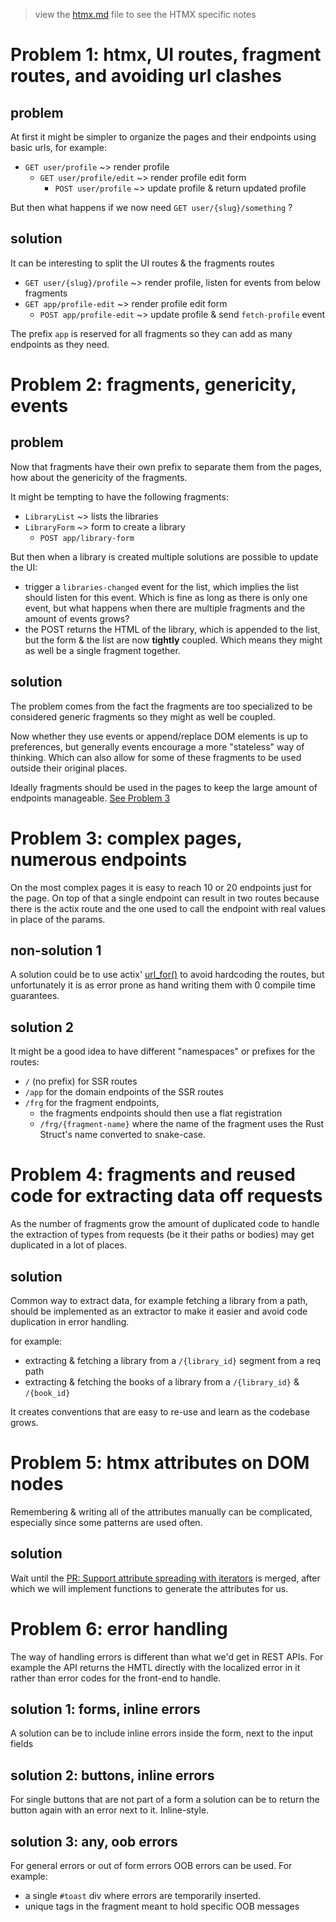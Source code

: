 > view the [htmx.md](htmx.md) file to see the HTMX specific notes 

# Problem 1: htmx, UI routes, fragment routes, and avoiding url clashes
## problem
At first it might be simpler to organize the pages and their
endpoints using basic urls, for example:
- `GET user/profile` ~> render profile 
  - `GET user/profile/edit` ~> render profile edit form
    - `POST user/profile` ~> update profile & return updated profile

But then what happens if we now need `GET user/{slug}/something` ?

## solution
It can be interesting to split the UI routes & the fragments routes
- `GET user/{slug}/profile` ~> render profile, listen for events from below fragments
- `GET app/profile-edit` ~> render profile edit form
  - `POST app/profile-edit` ~> update profile & send `fetch-profile` event

The prefix `app` is reserved for all fragments so they can add as
many endpoints as they need.

# Problem 2: fragments, genericity, events
## problem
Now that fragments have their own prefix to separate them from the
pages, how about the genericity of the fragments.

It might be tempting to have the following fragments:
- `LibraryList` ~> lists the libraries 
- `LibraryForm` ~> form to create a library
  - `POST app/library-form`

But then when a library is created multiple solutions are possible
to update the UI:
- trigger a `libraries-changed` event for the list, which implies the list should listen for this event. Which is fine as long as there is only one event, but what happens when there are multiple fragments and the amount of events grows?
- the POST returns the HTML of the library, which is appended to the list, but the form & the list are now __tightly__ coupled. Which means they might as well be a single fragment together.

## solution
The problem comes from the fact the fragments are too specialized to be
considered generic fragments so they might as well be coupled.

Now whether they use events or append/replace DOM elements is up to preferences, but generally events encourage a more "stateless" way of thinking. Which can also allow for some of these fragments to be used outside their original places.

Ideally fragments should be used in the pages to keep the large amount of
endpoints manageable. [See Problem 3](#problem-3-complex-pages-numerous-endpoints)

# Problem 3: complex pages, numerous endpoints
On the most complex pages it is easy to reach 10 or 20 endpoints just for the
page. On top of that a single endpoint can result in two routes because there is
the actix route and the one used to call the endpoint with real values in place
of the params.

## non-solution 1
A solution could be to use actix' [url_for()](https://docs.rs/actix-web/4.4.1/actix_web/struct.HttpRequest.html#method.url_for)
to avoid hardcoding the routes, but unfortunately it is as error prone as hand
writing them with 0 compile time guarantees.

## solution 2
It might be a good idea to have different "namespaces" or prefixes for the
routes:
- `/` (no prefix) for SSR routes
- `/app` for the domain endpoints of the SSR routes
- `/frg` for the fragment endpoints,
  - the fragments endpoints should then use a flat registration
  - `/frg/{fragment-name}` where the name of the fragment uses the Rust Struct's name
  converted to snake-case.

# Problem 4: fragments and reused code for extracting data off requests
As the number of fragments grow the amount of duplicated code to handle the 
extraction of types from requests (be it their paths or bodies) may get
duplicated in a lot of places.

## solution
Common way to extract data, for example fetching a library from a path, should
be implemented as an extractor to make it easier and avoid code duplication in
error handling.

for example:
- extracting & fetching a library from a `/{library_id}` segment from a req path
- extracting & fetching the books of a library from a `/{library_id}` & `/{book_id}`

It creates conventions that are easy to re-use and learn as the codebase grows.

# Problem 5: htmx attributes on DOM nodes
Remembering & writing all of the attributes manually can be complicated,
especially since some patterns are used often.

## solution
Wait until the [PR: Support attribute spreading with iterators](https://github.com/lambda-fairy/maud/pull/408)
is merged, after which we will implement functions to generate the attributes
for us.

# Problem 6: error handling
The way of handling errors is different than what we'd get in REST APIs. For
example the API returns the HMTL directly with the localized error in it rather
than error codes for the front-end to handle.

## solution 1: forms, inline errors
A solution can be to include inline errors inside the form, next to the input fields

## solution 2: buttons, inline errors
For single buttons that are not part of a form a solution can be to return the
button again with an error next to it. Inline-style.

## solution 3: any, oob errors
For general errors or out of form errors OOB errors can be used. For example:
- a single `#toast` div where errors are temporarily inserted.
- unique tags in the fragment meant to hold specific OOB messages
